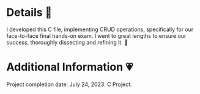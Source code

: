 # Details 🎀
I developed this C file, implementing CRUD operations, specifically for our face-to-face final hands-on exam. I went to great lengths to ensure our success, thoroughly dissecting and refining it. 🤣
   
# Additional Information 💗
Project completion date: July 24, 2023.
C Project.

